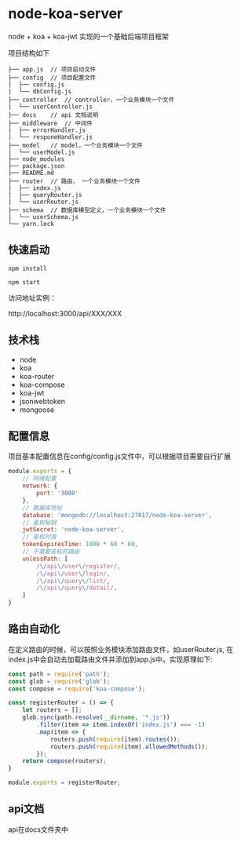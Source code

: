 # node-koa-server

node + koa + koa-jwt 实现的一个基础后端项目框架

项目结构如下

```
├── app.js  // 项目启动文件
├── config  // 项目配置文件
|  ├── config.js
|  └── dbConfig.js
├── controller  // controller，一个业务模块一个文件
|  └── userController.js
├── docs    // api 文档说明
├── middleware  // 中间件
|  ├── errorHandler.js
|  └── responeHandler.js
├── model   // model，一个业务模块一个文件
|  └── userModel.js
├── node_modules
├── package.json
├── README.md
├── router  // 路由， 一个业务模块一个文件
|  ├── index.js
|  ├── queryRouter.js
|  └── userRouter.js
├── schema  // 数据库模型定义，一个业务模块一个文件
|  └── userSchema.js
└── yarn.lock

```

## 快速启动

```
npm install

npm start
```

访问地址实例：

http://localhost:3000/api/XXX/XXX


## 技术栈

- node
- koa
- koa-router
- koa-compose
- koa-jwt
- jsonwebtoken
- mongoose

## 配置信息

项目基本配置信息在config/config.js文件中，可以根据项目需要自行扩展

```js
module.exports = {
    // 网络配置
    network: {
        port: '3000'
    },
    // 数据库地址
    database: 'mongodb://localhost:27017/node-koa-server',
    // 鉴权秘钥
    jwtSecret: 'node-koa-server',
    // 鉴权时效
    tokenExpiresTime: 1000 * 60 * 60,
    // 不需要鉴权的路由
    unlessPath: [
        /\/api\/user\/register/,
        /\/api\/user\/login/,
        /\/api\/query\/list/,
        /\/api\/query\/detail/,
    ]
}
```

## 路由自动化

在定义路由的时候，可以按照业务模块添加路由文件，如userRouter.js, 在index.js中会自动去加载路由文件并添加到app.js中。实现原理如下:

```js
const path = require('path');
const glob = require('glob');
const compose = require('koa-compose');

const registerRouter = () => {
    let routers = [];
    glob.sync(path.resolve(__dirname, '*.js'))
        .filter(item => item.indexOf('index.js') === -1)
        .map(item => {
            routers.push(require(item).routes());
            routers.push(require(item).allowedMethods());
        });
    return compose(routers);
}

module.exports = registerRouter;
```

## api文档

api在docs文件夹中

